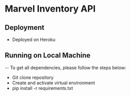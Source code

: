 # Marvel Inventory API

## Deployment 
- Deployed on Heroku

## Running on Local Machine
-- To get all dependencies, please follow the steps below:
- Git clone repository
- Create and activate virtual environment
- pip install -r requirements.txt